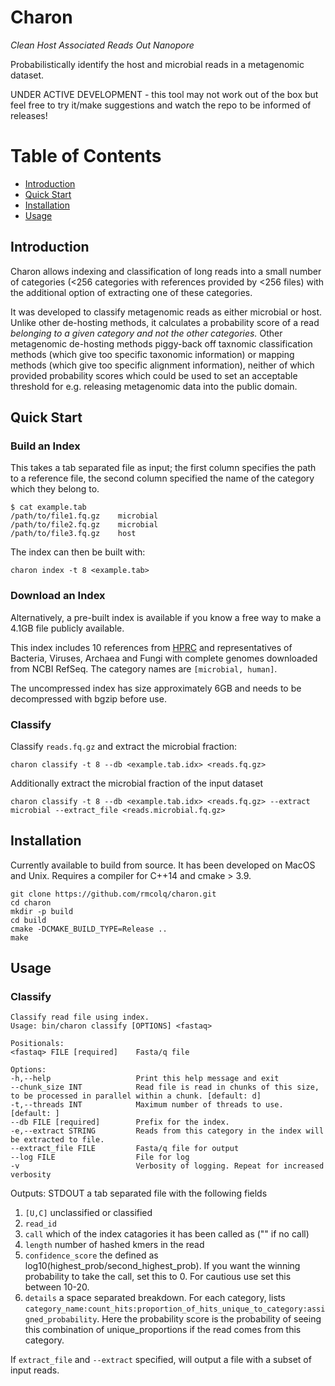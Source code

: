 # Charon
_Clean Host Associated Reads Out Nanopore_

Probabilistically identify the host and microbial reads in a metagenomic dataset.

UNDER ACTIVE DEVELOPMENT - this tool may not work out of the box but feel free to try it/make suggestions and watch the repo to be informed of releases!

[TOC]: #

# Table of Contents
- [Introduction](#introduction)
- [Quick Start](#quick-start)
- [Installation](#installation)
- [Usage](#usage)


## Introduction

Charon allows indexing and classification of long reads into a small number of categories (<256 categories with 
references provided by <256 files) with the additional option of extracting one of these categories.

It was developed to classify metagenomic reads as either microbial or host. Unlike other de-hosting methods, it 
calculates a probability score of a read _belonging to a given category and not the other categories._
Other metagenomic de-hosting methods piggy-back off taxnomic classification methods (which give too specific taxonomic 
information) or mapping methods (which give too specific alignment information), neither of which provided probability
scores which could be used to set an acceptable threshold for e.g. releasing metagenomic data into the public domain.

## Quick Start

### Build an Index

This takes a tab separated file as input; the first column specifies the path to a reference file, the second column specified the name of the category which they belong to.

```
$ cat example.tab
/path/to/file1.fq.gz    microbial
/path/to/file2.fq.gz    microbial
/path/to/file3.fq.gz    host
```

The index can then be built with:
```
charon index -t 8 <example.tab>
```

### Download an Index

Alternatively, a pre-built index is available if you know a free way to make a 4.1GB file publicly available. 

This index includes 10 references from [HPRC](https://humanpangenome.org/) and representatives of Bacteria, Viruses, Archaea and Fungi with complete genomes downloaded from NCBI RefSeq.
The category names are `[microbial, human]`. 

The uncompressed index has size approximately 6GB and needs to be decompressed with bgzip before use.

### Classify

Classify `reads.fq.gz` and extract the microbial fraction:

```
charon classify -t 8 --db <example.tab.idx> <reads.fq.gz>
```

Additionally extract the microbial fraction of the input dataset

```
charon classify -t 8 --db <example.tab.idx> <reads.fq.gz> --extract microbial --extract_file <reads.microbial.fq.gz>
```

## Installation

Currently available to build from source. 
It has been developed on MacOS and Unix. 
Requires a compiler for C++14 and cmake > 3.9.

```
git clone https://github.com/rmcolq/charon.git
cd charon
mkdir -p build
cd build
cmake -DCMAKE_BUILD_TYPE=Release ..
make
```

## Usage 

### Classify
```
Classify read file using index.
Usage: bin/charon classify [OPTIONS] <fastaq>

Positionals:
<fastaq> FILE [required]    Fasta/q file

Options:
-h,--help                   Print this help message and exit
--chunk_size INT            Read file is read in chunks of this size, to be processed in parallel within a chunk. [default: d]
-t,--threads INT            Maximum number of threads to use. [default: ]
--db FILE [required]        Prefix for the index.
-e,--extract STRING         Reads from this category in the index will be extracted to file.
--extract_file FILE         Fasta/q file for output
--log FILE                  File for log
-v                          Verbosity of logging. Repeat for increased verbosity
```
Outputs:
STDOUT a tab separated file with the following fields
1. `[U,C]` unclassified or classified
2. `read_id`
3. `call` which of the index catagories it has been called as ("" if no call)
4. `length` number of hashed kmers in the read
5. `confidence_score` the defined as log10(highest_prob/second_highest_prob). If you want the winning probability to take the call, set this to 0. For cautious use set this between 10-20. 
6. `details` a space separated breakdown. For each category, lists `category_name:count_hits:proportion_of_hits_unique_to_category:assigned_probability`. Here the probability score is 
the probability of seeing this combination of unique_proportions if the read comes from this category.

If `extract_file` and `--extract` specified, will output a file with a subset of input reads. 